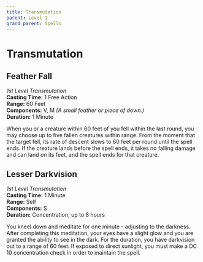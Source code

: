 ```yaml
---
title: Transmutation
parent: Level 1
grand_parent: Spells
---
```


# Transmutation

## Feather Fall
*1st Level Transmutation*<br>
**Casting Time:** 1 Free Action<br>
**Range:** 60 Feet<br>
**Components:** V, M *(A small feather or piece of down.)*<br>
**Duration:** 1 Minute

When you or a creature within 60 feet of you fell within the last round, you may choose up to five fallen creatures within range. From the moment that the target fell, its rate of descent slows to 60 feet per round until the spell ends. If the creature lands before the spell ends, it takes no falling damage and can land on its feet, and the spell ends for that creature.

## Lesser Darkvision
*1st Level Transmutation*<br>
**Casting Time:** 1 Minute<br>
**Range:** Self<br>
**Components:** S<br>
**Duration:** Concentration, up to 8 hours

You kneel down and meditate for one minute - adjusting to the darkness. After completing this meditation, your eyes have a slight glow and you are granted the ability to see in the dark. For the duration, you have darkvision out to a range of 60 feet. If exposed to direct sunlight, you must make a DC 10 concentration check in order to maintain the spell.
